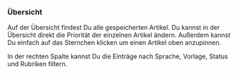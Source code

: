 ### Übersicht
Auf der Übersicht findest Du alle gespeicherten Artikel. Du kannst in der Übersicht direkt die Priorität der einzelnen Artikel ändern. Außerdem kannst Du einfach auf das Sternchen klicken um einen Artikel oben anzupinnen.

In der rechten Spalte kannst Du die Einträge nach Sprache, Vorlage, Status und Rubriken filtern.
